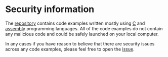 # Security information

The [repository](https://github.com/0xAX/asm) contains code examples written mostly using [C](https://en.wikipedia.org/wiki/C_(programming_language)) and [assembly](https://en.wikipedia.org/wiki/Assembly_language) programming languages. All of the code examples do not contain any malicious code and could be safely launched on your local computer.

In any cases if you have reason to believe that there are security issues across any code examples, please feel free to open the [issue](https://github.com/0xAX/asm/issues/new).
